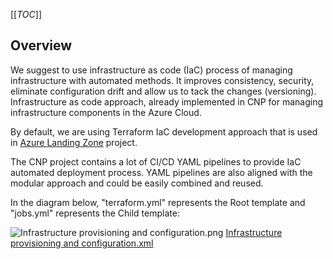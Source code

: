 [[_TOC_]]

## Overview

We suggest to use infrastructure as code (IaC) process of managing infrastructure with automated methods. It improves consistency, security, eliminate configuration drift and allow us to tack the changes (versioning). Infrastructure as code approach, already implemented in CNP for managing infrastructure components in the Azure Cloud.

By default, we are using Terraform IaC development approach that is used in [Azure Landing Zone](https://dev.azure.com/#{org_name}#/AzureLandingZone/_wiki/wikis/Azure%20Landing%20Zone/1756/Terraform-code-development) project.

The CNP project contains a lot of CI/CD YAML pipelines to provide IaC automated deployment process. YAML pipelines are also aligned with the modular approach and could be easily combined and reused.

In the diagram below, "terraform.yml" represents the Root template and "jobs.yml" represents the Child template:

![Infrastructure provisioning and configuration.png](/.attachments/Infrastructure%20provisioning%20and%20configuration.png)
[Infrastructure provisioning and configuration.xml](/.attachments/Infrastructure%20provisioning%20and%20configuration.xml)